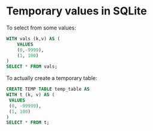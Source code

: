 # Temporary values in SQLite

To select from some values:

```sql
WITH vals (k,v) AS (
    VALUES
    (0,-9999),
    (1, 100)
)
SELECT * FROM vals;
```


To actually create a temporary table:

```sql
CREATE TEMP TABLE temp_table AS                                     
WITH t (k, v) AS (
 VALUES
 (0, -99999),
 (1, 100)
)
SELECT * FROM t;
```
